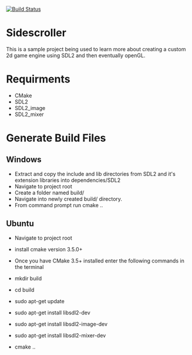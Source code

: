 [![Build Status](https://semaphoreci.com/api/v1/maelstromdrift/sidescroller/branches/master/badge.svg)](https://semaphoreci.com/maelstromdrift/sidescroller)
# Sidescroller
This is a sample project being used to learn more about creating a custom 2d game engine using SDL2 and then eventually openGL.
# Requirments
- CMake
- SDL2 
- SDL2_image
- SDL2_mixer

# Generate Build Files
## Windows
- Extract and copy the include and lib directories from SDL2 and it's extension libraries into dependencies/SDL2
- Navigate to project root
- Create a folder named build/
- Navigate into newly created build/ directory.
- From command prompt run cmake ..

## Ubuntu 
- Navigate to project root
- install cmake version 3.5.0+

- Once you have CMake 3.5+ installed enter the following commands in the terminal

- mkdir build
- cd build
- sudo apt-get update
- sudo apt-get install libsdl2-dev
- sudo apt-get install libsdl2-image-dev
- sudo apt-get install libsdl2-mixer-dev
- cmake ..
